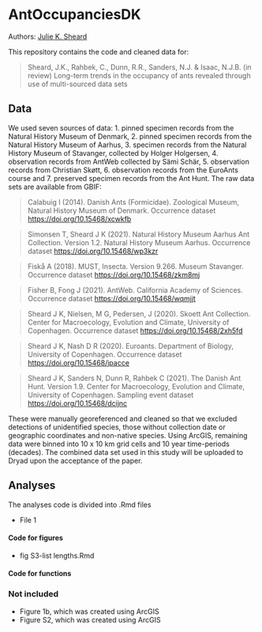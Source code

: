 # AntOccupanciesDK

Authors: [Julie K. Sheard](https://github.com/JKSheard)

This repository contains the code and cleaned data for:
>Sheard, J.K., Rahbek, C., Dunn, R.R., Sanders, N.J. & Isaac, N.J.B. (in review) Long-term trends in the occupancy of ants revealed through use of multi-sourced data sets 

## Data
We used seven sources of data: 1. pinned specimen records from the Natural History Museum of Denmark, 2. pinned specimen records from the Natural History Museum of Aarhus, 3. specimen records from the Natural History Museum of Stavanger, collected by Holger Holgersen, 4. observation records from AntWeb collected by Sämi Schär, 5. observation records from Christian Skøtt, 6. observation records from the EuroAnts course and 7. preserved specimen records from the Ant Hunt. The raw data sets are available from GBIF:

>Calabuig I (2014). Danish Ants (Formicidae). Zoological Museum, Natural History Museum of Denmark. Occurrence dataset https://doi.org/10.15468/xcwkfb

>Simonsen T, Sheard J K (2021). Natural History Museum Aarhus Ant Collection. Version 1.2. Natural History Museum Aarhus. Occurrence dataset https://doi.org/10.15468/wp3kzr

>Fiskå A (2018). MUST, Insecta. Version 9.266. Museum Stavanger. Occurrence dataset https://doi.org/10.15468/zkm8mj

>Fisher B, Fong J (2021). AntWeb. California Academy of Sciences. Occurrence dataset https://doi.org/10.15468/wqmjjt

>Sheard J K, Nielsen, M G, Pedersen, J (2020). Skoett Ant Collection. Center for Macroecology, Evolution and Climate, University of Copenhagen. Occurrence dataset https://doi.org/10.15468/2xh5fd

>Sheard J K, Nash D R (2020). Euroants. Department of Biology, University of Copenhagen. Occurrence dataset https://doi.org/10.15468/jpacce

>Sheard J K, Sanders N, Dunn R, Rahbek C (2021). The Danish Ant Hunt. Version 1.9. Center for Macroecology, Evolution and Climate, University of Copenhagen. Sampling event dataset https://doi.org/10.15468/dcijnc

These were manually georeferenced and cleaned so that we excluded detections of unidentified species, those without collection date or geographic coordinates and non-native species. Using ArcGIS, remaining data were binned into 10 x 10 km grid cells and 10 year time-periods (decades). The combined data set used in this study will be uploaded to Dryad upon the acceptance of the paper. 

## Analyses
The analyses code is divided into .Rmd files

* File 1

#### Code for figures

* fig S3-list lengths.Rmd

#### Code for functions

### Not included

* Figure 1b, which was created using ArcGIS
* Figure S2, which was created using ArcGIS
